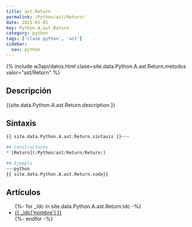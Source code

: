 ```yaml
---
title: ast.Return
permalink: /Python/ast/Return/
date: 2021-01-01
key: Python.A.ast.Return
category: python
tags: ['clase python', 'ast']
sidebar: 
  nav: python
---
```


{% include w3api/datos.html clase=site.data.Python.A.ast.Return.metodos valor="ast/Return" %}

## Descripción
{{site.data.Python.A.ast.Return.description }}

## Sintaxis
~~~python
{{ site.data.Python.A.ast.Return.sintaxis }}~~~

## Constructores
* [Return](/Python/ast/Return/Return/)

## Ejemplo
~~~python
{{ site.data.Python.A.ast.Return.code}}
~~~

## Artículos
<ul>
{%- for _ldc in site.data.Python.A.ast.Return.ldc -%}
   <li>
       <a href="{{_ldc['url'] }}">{{ _ldc['nombre'] }}</a>
   </li>
{%- endfor -%}
</ul>
